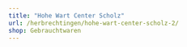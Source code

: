 ```yaml
---
title: "Hohe Wart Center Scholz"
url: /herbrechtingen/hohe-wart-center-scholz-2/
shop: Gebrauchtwaren
---
```

